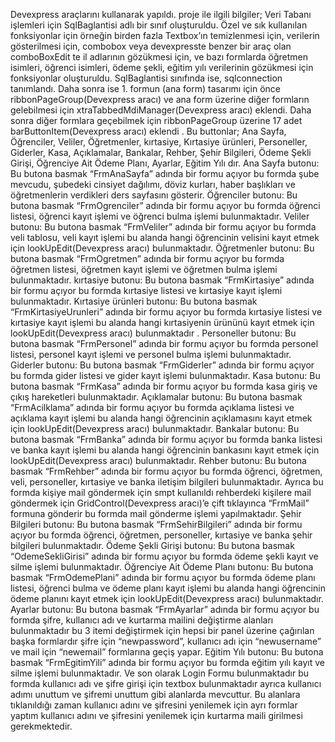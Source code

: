 Devexpress araçlarını kullanarak yapıldı. proje ile ilgili bilgiler;
Veri Tabanı işlemleri için SqlBaglantisi adlı bir sınıf oluşturuldu.
Özel ve sık kullanılan fonksiyonlar için örneğin birden fazla Textbox’ın temizlenmesi için,
verilerin gösterilmesi için, combobox veya devexpresste benzer bir araç olan comboBoxEdit te il adlarının gözükmesi için, 
ve bazı formlarda öğretmen isimleri, öğrenci isimleri, ödeme şekli, eğitim yılı verilerinin gözükmesi için fonksiyonlar oluşturuldu.
SqlBaglantisi sınıfında ise, sqlconnection tanımlandı. Daha sonra ise 1. formun (ana form) tasarımı için önce ribbonPageGroup(Devexpress aracı)
ve ana form  üzerine diğer formların gelebilmesi için xtraTabbedMdiManager(Devexpress aracı) eklendi. Daha sonra diğer formlara geçebilmek için
ribbonPageGroup üzerine 17 adet barButtonItem(Devexpress aracı) eklendi . Bu buttonlar;  Ana Sayfa, Öğrenciler, Veliler, Öğretmenler, kırtasiye,
Kırtasiye ürünleri, Personeller, Giderler, Kasa, Açıklamalar, Bankalar, Rehber, Şehir Bilgileri, Ödeme Şekli Girişi, Öğrenciye Ait Ödeme Planı,
Ayarlar, Eğitim Yılı dır. Ana Sayfa butonu: Bu butona basmak “FrmAnaSayfa” adında bir formu açıyor bu formda şube mevcudu, şubedeki cinsiyet dağılımı,
döviz kurları, haber başlıkları ve öğretmenlerin verdikleri ders sayfasını gösterir. Öğrenciler butonu: Bu butona basmak “FrmOgrenciler” adında bir
formu açıyor bu formda öğrenci listesi, öğrenci kayıt işlemi ve öğrenci bulma işlemi bulunmaktadır. Veliler butonu: Bu butona basmak “FrmVeliler”
adında bir formu açıyor bu formda veli tablosu, veli kayıt işlemi bu alanda hangi öğrencinin velisini kayıt etmek için lookUpEdit(Devexpress aracı)
bulunmaktadır. Öğretmenler butonu: Bu butona basmak “FrmOgretmen” adında bir formu açıyor bu formda öğretmen listesi, öğretmen kayıt işlemi ve öğretmen
bulma işlemi bulunmaktadır. kırtasiye butonu: Bu butona basmak “FrmKirtasiye” adında bir formu açıyor bu formda kırtasiye listesi ve kırtasiye kayıt
işlemi bulunmaktadır. Kırtasiye ürünleri butonu: Bu butona basmak “FrmKirtasiyeUrunleri” adında bir formu açıyor bu formda kırtasiye listesi ve kırtasiye
kayıt işlemi bu alanda hangi kırtasiyenin ürününü kayıt etmek için lookUpEdit(Devexpress aracı) bulunmaktadır . Personeller butonu: Bu butona basmak
“FrmPersonel” adında bir formu açıyor bu formda personel listesi, personel kayıt işlemi ve personel bulma işlemi bulunmaktadır. Giderler butonu: 
Bu butona basmak “FrmGiderler” adında bir formu açıyor bu formda gider listesi ve gider kayıt işlemi bulunmaktadır. Kasa butonu: Bu butona basmak
“FrmKasa” adında bir formu açıyor bu formda kasa giriş ve çıkış hareketleri bulunmaktadır. Açıklamalar butonu: Bu butona basmak “FrmAcilklama”
adında bir formu açıyor bu formda açıklama listesi ve açıklama kayıt işlemi bu alanda hangi öğrencinin açıklamasını kayıt etmek için 
lookUpEdit(Devexpress aracı) bulunmaktadır. Bankalar butonu: Bu butona basmak “FrmBanka” adında bir formu açıyor bu formda banka listesi
ve banka kayıt işlemi bu alanda hangi öğrencinin bankasını kayıt etmek için lookUpEdit(Devexpress aracı) bulunmaktadır. Rehber butonu:
Bu butona basmak “FrmRehber” adında bir formu açıyor bu formda öğrenci, öğretmen, veli, personeller, kırtasiye ve banka iletişim bilgileri 
bulunmaktadır. Ayrıca bu formda kişiye mail göndermek için smpt kullanıldı rehberdeki kişilere mail göndermek için GridControl(Devexpress aracı)’e
çift tıklayınca “FrmMail” formuna gönderir bu formda mail gönderme işlemi yapılmaktadır. Şehir Bilgileri butonu: Bu butona basmak “FrmSehirBilgileri”
adında bir formu açıyor bu formda öğrenci, öğretmen, personeller, kırtasiye ve banka şehir bilgileri bulunmaktadır. 
Ödeme Şekli Girişi butonu: Bu butona basmak “OdemeSekliGirisi” adında bir formu açıyor bu formda ödeme şekli kayıt ve silme işlemi bulunmaktadır.
Öğrenciye Ait Ödeme Planı butonu: Bu butona basmak “FrmOdemePlani” adında bir formu açıyor bu formda ödeme planı listesi, öğrenci bulma ve ödeme 
planı kayıt işlemi bu alanda hangi öğrencinin ödeme planını kayıt etmek için lookUpEdit(Devexpress aracı) bulunmaktadır. Ayarlar butonu:
Bu butona basmak “FrmAyarlar” adında bir formu açıyor bu formda şifre, kullanıcı adı ve kurtarma mailini değiştirme alanları bulunmaktadır
bu 3 itemi değiştirmek için hepsi bir panel üzerine çağırılan başka formlardır şifre için “newpassword”, kullanıcı adı için “newusername” 
ve mail için “newemail” formlarına geçiş yapar. Eğitim Yılı butonu: Bu butona basmak “FrmEgitimYili” adında bir formu açıyor bu formda eğitim
yılı kayıt ve silme işlemi bulunmaktadır. Ve son olarak Login Formu bulunmaktadır bu formda kullanıcı adı ve şifre girişi için textbox bulunmaktadır
ayrıca kullanıcı adımı unuttum ve şifremi unuttum gibi alanlarda mevcuttur. Bu alanlara tıklanıldığı zaman kullanıcı adını ve şifresini yenilemek
için ayrı formlar yaptım kullanıcı adını ve şifresini yenilemek için kurtarma maili girilmesi gerekmektedir.
